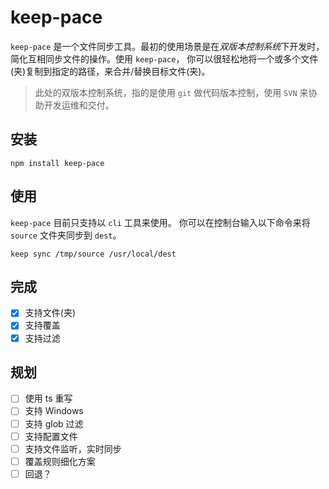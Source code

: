 # keep-pace

`keep-pace` 是一个文件同步工具。最初的使用场景是在*双版本控制系统*下开发时，简化互相同步文件的操作。使用 `keep-pace`， 你可以很轻松地将一个或多个文件(夹)复制到指定的路径，来合并/替换目标文件(夹)。

> 此处的双版本控制系统，指的是使用 `git` 做代码版本控制，使用 `SVN` 来协助开发运维和交付。

## 安装

~~~shell
npm install keep-pace
~~~

## 使用

`keep-pace` 目前只支持以 `cli` 工具来使用。
你可以在控制台输入以下命令来将 `source` 文件夹同步到 `dest`。

~~~shell
keep sync /tmp/source /usr/local/dest
~~~

## 完成

- [x] 支持文件(夹)
- [x] 支持覆盖
- [x] 支持过滤

## 规划

- [ ] 使用 ts 重写
- [ ] 支持 Windows
- [ ] 支持 glob 过滤
- [ ] 支持配置文件
- [ ] 支持文件监听，实时同步
- [ ] 覆盖规则细化方案
- [ ] 回退？
